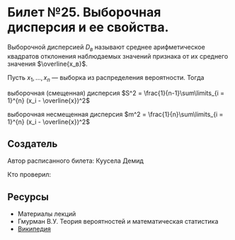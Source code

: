# Билет №25. Выборочная дисперсия и ее свойства.

Выборочной дисперсией $D_в$ называют среднее арифметическое квадратов отклонения наблюдаемых значений признака от их среднего значения $\overline{x_в}$.

Пусть $x_1, ..., x_n$  — выборка из распределения вероятности. Тогда

выборочная (смещенная) дисперсия $S^2 = \frac{1}{n-1}\sum\limits_{i = 1}^{n} (x_i - \overline{x})^2$

выборочная несмещенная дисперсия $m^2 = \frac{1}{n}\sum\limits_{i = 1}^{n} (x_i - \overline{x})^2$

## Создатель

Автор расписанного билета: Куусела Демид

Кто проверил:

## Ресурсы

- Материалы лекций
- Гмурман В.У. Теория вероятностей и математическая статистика
- [Википедия](https://ru.wikipedia.org/wiki/%D0%92%D1%8B%D0%B1%D0%BE%D1%80%D0%BE%D1%87%D0%BD%D0%B0%D1%8F_%D0%B4%D0%B8%D1%81%D0%BF%D0%B5%D1%80%D1%81%D0%B8%D1%8F)
